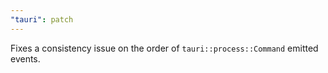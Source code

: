 ```yaml
---
"tauri": patch
---
```


Fixes a consistency issue on the order of `tauri::process::Command` emitted events.
